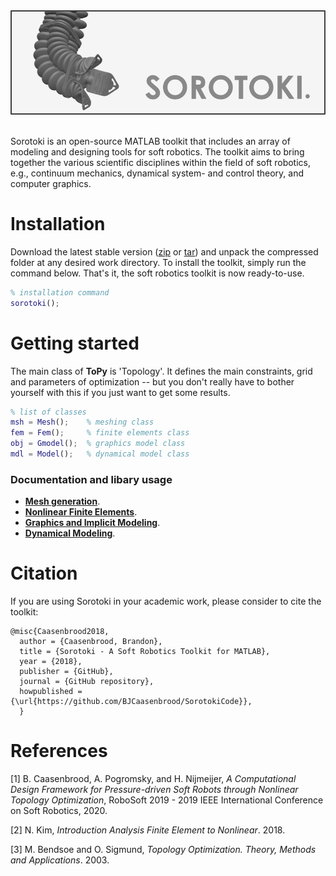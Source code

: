 <script src="https://cdn.mathjax.org/mathjax/latest/MathJax.js?config=TeX-AMS-MML_HTMLorMML" type="text/javascript"></script> 
<div align="center"> <img src="./bin/src/softrobot.png" width="650"> </div> <br/>

Sorotoki is an open-source MATLAB toolkit that includes an array of modeling and designing tools for soft robotics. The toolkit aims to bring together the various scientific disciplines within the field of soft robotics, e.g., continuum mechanics, dynamical system- and control theory, and computer graphics. 

# Installation
Download the latest stable version ([zip](https://github.com/BJCaasenbrood/SorotokiCode/zipball/master) or [tar](https://github.com/BJCaasenbrood/SorotokiCode/tarball/master)) and unpack the compressed folder at any desired work directory. To install the toolkit, simply run the command below. That's it, the soft robotics toolkit is now ready-to-use.
```matlab
% installation command
sorotoki();
```

# Getting started
The main class of **ToPy** is 'Topology'. It defines the main constraints, grid and parameters of optimization -- but you don't really have to bother yourself with this if you just want to get some results.
```matlab
% list of classes
msh = Mesh();	 % meshing class
fem = Fem();   	 % finite elements class
obj = Gmodel();  % graphics model class
mdl = Model();   % dynamical model class
```

### Documentation and libary usage
* [**Mesh generation**](./bin/Mesh.md). 
* [**Nonlinear Finite Elements**](./bin/Fem.md).
* [**Graphics and Implicit Modeling**](./bin/Gmodel.md).
* [**Dynamical Modeling**](./bin/Model.md).

# Citation
If you are using Sorotoki in your academic work, please consider to cite the toolkit:
```
@misc{Caasenbrood2018,
  author = {Caasenbrood, Brandon},
  title = {Sorotoki - A Soft Robotics Toolkit for MATLAB},
  year = {2018},
  publisher = {GitHub},
  journal = {GitHub repository},
  howpublished = {\url{https://github.com/BJCaasenbrood/SorotokiCode}},
  }
```

# References
[1] B. Caasenbrood, A. Pogromsky, and H. Nijmeijer, *A Computational Design Framework for Pressure-driven Soft Robots through Nonlinear Topology Optimization*, RoboSoft 2019 - 2019 IEEE International Conference on Soft Robotics, 2020.

[2] N. Kim, *Introduction Analysis Finite Element to Nonlinear*. 2018.

[3] M. Bendsoe and O. Sigmund, *Topology Optimization. Theory, Methods and Applications*. 2003.


